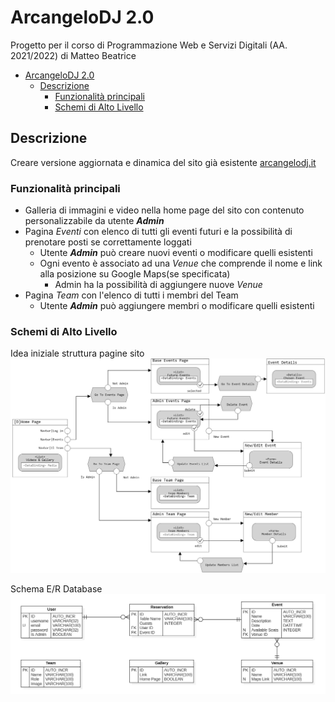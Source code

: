 # ArcangeloDJ 2.0

Progetto per il corso di Programmazione Web e Servizi Digitali (AA. 2021/2022) di Matteo Beatrice

- [ArcangeloDJ 2.0](#arcangelodj-20)
  - [Descrizione](#descrizione)
    - [Funzionalità principali](#funzionalità-principali)
    - [Schemi di Alto Livello](#schemi-di-alto-livello)

## Descrizione
Creare versione aggiornata e dinamica del sito già esistente [arcangelodj.it](https://www.arcangelodj.it/)

### Funzionalità principali
* Galleria di immagini e video nella home page del sito con contenuto personalizzabile da utente *__Admin__* 
* Pagina *Eventi* con elenco di tutti gli eventi futuri e la possibilità di prenotare posti se correttamente loggati
  * Utente __*Admin*__ può creare nuovi eventi o modificare quelli esistenti
  * Ogni evento è associato ad una *Venue* che comprende il nome e link alla posizione su Google Maps(se specificata)
    * Admin ha la possibilità di aggiungere nuove *Venue*
* Pagina *Team* con l'elenco di tutti i membri del Team 
  * Utente *__Admin__* può aggiungere membri o modificare quelli esistenti

### Schemi di Alto Livello
Idea iniziale struttura pagine sito
![Schema di alto livello della struttura del sito](Docs/model.jpg "Struttura del Sito")  

Schema E/R Database
![E/R Schema DB](Docs/DB.png "Schema E/R")